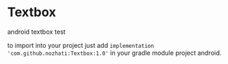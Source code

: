 # Textbox
android textbox test

to import into your project just add `implementation 'com.github.nozhati:Textbox:1.0'` in your gradle module project android.
